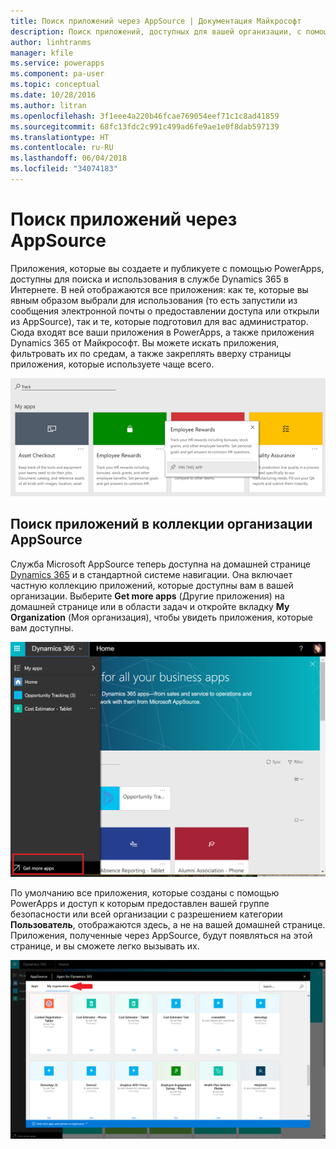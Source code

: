 ```yaml
---
title: Поиск приложений через AppSource | Документация Майкрософт
description: Поиск приложений, доступных для вашей организации, с помощью AppSource
author: linhtranms
manager: kfile
ms.service: powerapps
ms.component: pa-user
ms.topic: conceptual
ms.date: 10/28/2016
ms.author: litran
ms.openlocfilehash: 3f1eee4a220b46fcae769054eef71c1c8ad41859
ms.sourcegitcommit: 68fc13fdc2c991c499ad6fe9ae1e0f8dab597139
ms.translationtype: HT
ms.contentlocale: ru-RU
ms.lasthandoff: 06/04/2018
ms.locfileid: "34074183"
---
```

# <a name="discover-apps-via-appsource"></a>Поиск приложений через AppSource
Приложения, которые вы создаете и публикуете с помощью PowerApps, доступны для поиска и использования в службе Dynamics 365 в Интернете. В ней отображаются все приложения: как те, которые вы явным образом выбрали для использования (то есть запустили из сообщения электронной почты о предоставлении доступа или открыли из AppSource), так и те, которые подготовил для вас администратор. Сюда входят все ваши приложения в PowerApps, а также приложения Dynamics 365 от Майкрософт. Вы можете искать приложения, фильтровать их по средам, а также закреплять вверху страницы приложения, которые используете чаще всего.

  ![Приложения в Dynamics 365](./media/app-source/apps-dynamics365.png)

## <a name="find-apps-via-the-appsource-organization-gallery"></a>Поиск приложений в коллекции организации AppSource
Служба Microsoft AppSource теперь доступна на домашней странице [Dynamics 365](http://home.dynamics.com) и в стандартной системе навигации. Она включает частную коллекцию приложений, которые доступны вам в вашей организации. Выберите **Get more apps** (Другие приложения) на домашней странице или в области задач и откройте вкладку **My Organization** (Моя организация), чтобы увидеть приложения, которые вам доступны.

![Приложения в Dynamics 365](./media/app-source/getmoreapps.png)

По умолчанию все приложения, которые созданы с помощью PowerApps и доступ к которым предоставлен вашей группе безопасности или всей организации с разрешением категории **Пользователь**, отображаются здесь, а не на вашей домашней странице. Приложения, полученные через AppSource, будут появляться на этой странице, и вы сможете легко вызывать их.

  ![Приложения в Dynamics 365](./media/app-source/appsource.png)
